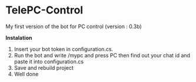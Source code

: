 # TelePC-Control
My first version of the bot for PC control (version : 0.3b)

**Instalation**<br/>
1. Insert your bot token in configuration.cs.<br/>
2. Run the bot and write /mypc and press PC then find out your chat id and paste it into configuration.cs<br/>
3. Save and rebuild project<br/>
4. Well done<br/>

